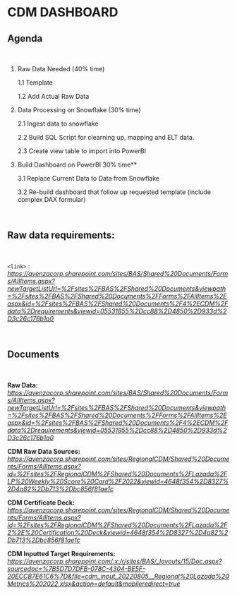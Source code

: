 
# **CDM DASHBOARD**

## **Agenda**
<br />

1. Raw Data Needed (40% time)

    1.1 Template
    
    1.2 Add Actual Raw Data 

2. Data Processing on Snowflake (30% time)

    2.1 Ingest data to snowflake
    
    2.2 Build SQL Script for clearning up, mapping and ELT data.
    
    2.3 Create view table to import into PowerBI

3. Build Dashboard on PowerBI 30% time**

    3.1 Replace Current Data to Data from Snowflake
    
    3.2 Re-build dashboard that follow up requested template (include complex DAX formular)


<br />

## **Raw data requirements:**

<br />

 `<link>` : *<https://avenzacorp.sharepoint.com/sites/BAS/Shared%20Documents/Forms/AllItems.aspx?newTargetListUrl=%2Fsites%2FBAS%2FShared%20Documents&viewpath=%2Fsites%2FBAS%2FShared%20Documents%2FForms%2FAllItems%2Easpx&id=%2Fsites%2FBAS%2FShared%20Documents%2F4%2ECDM%2Fdata%2Drequirements&viewid=05531855%2Dcc88%2D4850%2D933d%2D3c26c176b1a0>*

<br />

## **Documents**

<br />

**Raw Data:** *<https://avenzacorp.sharepoint.com/sites/BAS/Shared%20Documents/Forms/AllItems.aspx?newTargetListUrl=%2Fsites%2FBAS%2FShared%20Documents&viewpath=%2Fsites%2FBAS%2FShared%20Documents%2FForms%2FAllItems%2Easpx&id=%2Fsites%2FBAS%2FShared%20Documents%2F4%2ECDM%2Fdata%2Drequirements&viewid=05531855%2Dcc88%2D4850%2D933d%2D3c26c176b1a0>*

**CDM Raw Data Sources:** *<https://avenzacorp.sharepoint.com/sites/RegionalCDM/Shared%20Documents/Forms/AllItems.aspx?id=%2Fsites%2FRegionalCDM%2FShared%20Documents%2FLazada%2FLP%20Weekly%20Score%20Card%2F2022&viewid=4648f354%2D8327%2D4a82%2Db713%2Dbc856f81ae1c>*

**CDM Certificate Deck:** *<https://avenzacorp.sharepoint.com/sites/RegionalCDM/Shared%20Documents/Forms/AllItems.aspx?id=%2Fsites%2FRegionalCDM%2FShared%20Documents%2FLazada%2F2%2E%20Certification%20Deck&viewid=4648f354%2D8327%2D4a82%2Db713%2Dbc856f81ae1c>*

**CDM Inputted Target Requirements:** *<https://avenzacorp.sharepoint.com/:x:/r/sites/BAS/_layouts/15/Doc.aspx?sourcedoc=%7B5D7D7DFB-078C-4304-BE5F-20ECCB7E61C6%7D&file=cdm_input_20220805__Regional%20Lazada%20Metrics%202022.xlsx&action=default&mobileredirect=true>*